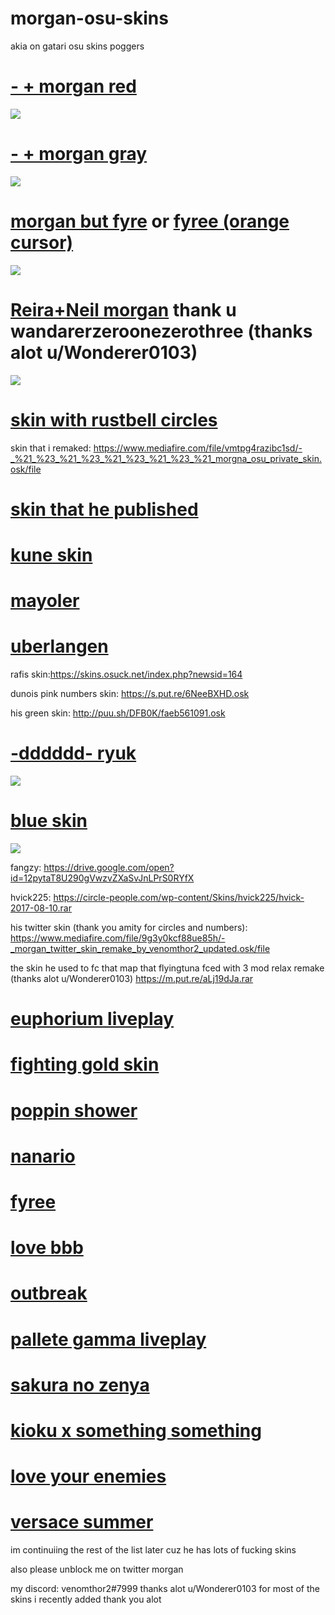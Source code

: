 # morgan-osu-skins
akia on gatari osu skins poggers

# [- + morgan red](https://morgan.s-ul.eu/hHfDd2fD)
![](https://osu.ppy.sh/ss/14096632/2672)

# [- + morgan gray](https://morgan.s-ul.eu/UJzmIsLw)
![](https://osu.ppy.sh/ss/14096660/e821)

# [morgan but fyre](https://morgan.s-ul.eu/LyX39Wqy) or [fyree (orange cursor)](https://cdn.discordapp.com/attachments/644258437735251988/644259799852122122/fyree.osk)
![](https://osu.ppy.sh/ss/14110244/ecca)

# [Reira+Neil morgan](https://morgan.s-ul.eu/v0UFDMSu) thank u wandarerzeroonezerothree (thanks alot u/Wonderer0103) 
![](https://osu.ppy.sh/ss/14110711/f410)


# [skin with rustbell circles](http://www.mediafire.com/file/wv9qpmknnpy2gmj/imey.osk/file)


skin that i remaked: https://www.mediafire.com/file/vmtpg4razibc1sd/-_%21_%23_%21_%23_%21_%23_%21_%23_%21_morgna_osu_private_skin.osk/file

# [skin that he published](https://s.put.re/XVcPLRW.osk)


# [kune skin](http://www.mediafire.com/file/7ffd7h7opdgxpeg/kune259_160601.osk/file)



# [mayoler](https://circle-people.com/wp-content/Skins/Mayoler/Mayoler-2017-08-10.osk)


# [uberlangen](https://s.put.re/VtM2LaJS.osk)


rafis skin:https://skins.osuck.net/index.php?newsid=164


dunois pink numbers skin: https://s.put.re/6NeeBXHD.osk 


his green skin: http://puu.sh/DFB0K/faeb561091.osk


# [-dddddd- ryuk](http://puu.sh/DD1aK/53a5aa7cc4.osk)
![](https://i.imgur.com/j4uWDkX.png)


# [blue skin](https://www.dropbox.com/s/fm1v0p1ndxepkyv/-%20%2B%20morgan%20final.osk?dl=0)
![](https://i.imgur.com/QjujhjH.png)



fangzy: https://drive.google.com/open?id=12pytaT8U290gVwzvZXaSvJnLPrS0RYfX


hvick225: https://circle-people.com/wp-content/Skins/hvick225/hvick-2017-08-10.rar


his twitter skin (thank you amity for circles and numbers): https://www.mediafire.com/file/9g3y0kcf88ue85h/-_morgan_twitter_skin_remake_by_venomthor2_updated.osk/file


the skin he used to fc that map that flyingtuna fced with 3 mod relax remake (thanks alot u/Wonderer0103)
https://m.put.re/aLj19dJa.rar


# [euphorium liveplay](https://s.put.re/LfAYukHg.osk) 


# [fighting gold skin](https://s.put.re/7qs4bMvB.osk )

# [poppin shower](https://s.put.re/L89DGMeC.osk ) 


# [nanario](https://s.put.re/g6ft4awW.osk)

# [fyree](https://cdn.discordapp.com/attachments/644258437735251988/644259799852122122/fyree.osk)

# [love bbb](https://cdn.discordapp.com/attachments/644258437735251988/644258866573344769/404_Skin_Not_Found.osk)

# [outbreak](https://s.put.re/DRaUjY99.osk)

# [pallete gamma liveplay](https://s.put.re/g3kfEP32.osk)

# [sakura no zenya](https://s.put.re/b2m9fvGa.osk)

# [kioku x something something](https://s.put.re/1e3q5GY3.osk)

# [love your enemies](https://www.mediafire.com/file/1yvl862rv3s2r0j/morgan_remake_updated.osk/file)

# [versace summer](https://s.put.re/asAbCDT9.osk )


im continuiing the rest of the list later cuz he has lots of fucking skins 

also please unblock me on twitter morgan 

my discord: venomthor2#7999
thanks alot u/Wonderer0103 for most of the skins i recently added thank you alot 




